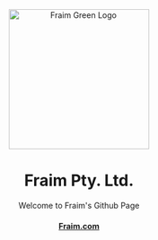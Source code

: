 <div align="center">

 <a href="https://fraim.com/">
  <img src="https://user-images.githubusercontent.com/130435898/236620274-d0d73d2b-6590-4cdc-9db3-b9e27751fabc.jpeg" alt="Fraim Green Logo" style="width:250px;height:250px" />
  </a>

  <h1>Fraim Pty. Ltd.</h1>
  
  <p>
    Welcome to Fraim's Github Page
  </p>
  
  <h4>
    <a href="https://fraim.com/">Fraim.com</a>
  </h4>
</div>

<br />
